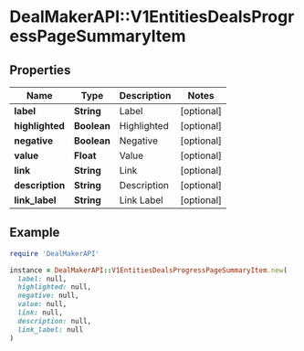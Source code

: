 # DealMakerAPI::V1EntitiesDealsProgressPageSummaryItem

## Properties

| Name | Type | Description | Notes |
| ---- | ---- | ----------- | ----- |
| **label** | **String** | Label | [optional] |
| **highlighted** | **Boolean** | Highlighted | [optional] |
| **negative** | **Boolean** | Negative | [optional] |
| **value** | **Float** | Value | [optional] |
| **link** | **String** | Link | [optional] |
| **description** | **String** | Description | [optional] |
| **link_label** | **String** | Link Label | [optional] |

## Example

```ruby
require 'DealMakerAPI'

instance = DealMakerAPI::V1EntitiesDealsProgressPageSummaryItem.new(
  label: null,
  highlighted: null,
  negative: null,
  value: null,
  link: null,
  description: null,
  link_label: null
)
```

